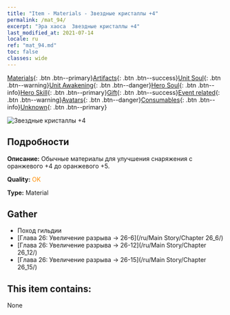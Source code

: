 ```yaml
---
title: "Item - Materials - Звездные кристаллы +4"
permalink: /mat_94/
excerpt: "Эра хаоса  Звездные кристаллы +4"
last_modified_at: 2021-07-14
locale: ru
ref: "mat_94.md"
toc: false
classes: wide
---
```

 [Materials](/ItemsRU/){: .btn .btn--primary}[Artifacts](/ItemsRU/Artifacts/){: .btn .btn--success}[Unit Soul](/ItemsRU/UnitSoul/){: .btn .btn--warning}[Unit Awakening](/ItemsRU/UnitAwakening/){: .btn .btn--danger}[Hero Soul](/ItemsRU/HeroSoul/){: .btn .btn--info}[Hero Skill](/ItemsRU/HeroSkill/){: .btn .btn--primary}[Gift](/ItemsRU/Gift/){: .btn .btn--success}[Event related](/ItemsRU/Events/){: .btn .btn--warning}[Avatars](/ItemsRU/Avatars/){: .btn .btn--danger}[Consumables](/ItemsRU/Consumables/){: .btn .btn--info}[Unknown](/ItemsRU/Unknown/){: .btn .btn--primary}

 ![Звездные кристаллы +4](/images/t/i_cailiao_shuijing3.png)

## Подробности
 **Описание:** Обычные материалы для улучшения снаряжения c оранжевого +4 до оранжевого +5.

 **Quality:** <span style="color: #FF8C00">OK</span>

 **Type:** Material

## Gather

*    Поход гильдии 
*    [Глава 26: Увеличение разрыва -> 26-6](/ru/Main Story/Chapter 26_6/) 
*    [Глава 26: Увеличение разрыва -> 26-12](/ru/Main Story/Chapter 26_12/) 
*    [Глава 26: Увеличение разрыва -> 26-15](/ru/Main Story/Chapter 26_15/) 

## This item contains:

  None

